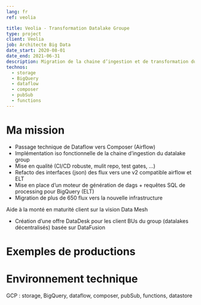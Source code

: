 ```yaml
---
lang: fr
ref: veolia

title: Veolia - Transformation Datalake Groupe
type: project
client: Veolia
job: Architecte Big Data 
date_start: 2020-08-01
date_end: 2021-06-31
description: Migration de la chaine d’ingestion et de transformation du datalake Group
technos:
  - storage
  - BigQuery
  - dataflow
  - composer
  - pubSub
  - functions
---
```

# Ma mission

- Passage technique de Dataflow vers Composer (Airflow)
- Implémentation iso fonctionnelle de la chaine d’ingestion du datalake group
- Mise en qualité (CI/CD robuste, mulit repo, test gates, …)
- Refacto des interfaces (json) des flux vers une v2 compatible airflow et ELT
- Mise en place d’un moteur de génération de dags + requêtes SQL de processing pour BigQuery (ELT)
- Migration de plus de 650 flux vers la nouvelle infrastructure

Aide à la monté en maturité client sur la vision Data Mesh
- Création d’une offre DataDesk pour les client BUs du group (datalakes décentralisés) basée sur DataFusion

# Exemples de productions

# Environnement technique
GCP : storage, BigQuery, dataflow, composer, pubSub, functions, datastore